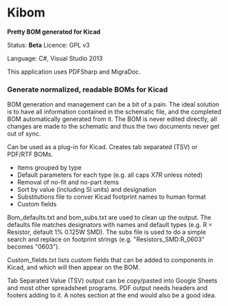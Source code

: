 # Kibom
**Pretty BOM generated for Kicad**

Status: **Beta**
Licence: GPL v3

Language: C#, Visual Studio 2013

This application uses PDFSharp and MigraDoc.


### Generate normalized, readable BOMs for Kicad ###

BOM generation and management can be a bit of a pain. The ideal solution is to have all information contained in the schematic file, and the completed BOM automatically generated from it. The BOM is never edited directly, all changes are made to the schematic and thus the two documents never get out of sync.


Can be used as a plug-in for Kicad. Creates tab separated (TSV) or PDF/RTF BOMs.

- Items grouped by type
- Default parameters for each type (e.g. all caps X7R unless noted)
- Removal of no-fit and no-part items
- Sort by value (including SI units) and designation
- Substitutions file to conver Kicad footprint names to human format
- Custom fields


Bom_defaults.txt and bom_subs.txt are used to clean up the output. The defaults file matches designators with names and default types (e.g. R = Resistor, default 1% 0.125W SMD). The subs file is used to do a simple search and replace on footprint strings (e.g. "Resistors_SMD:R_0603" becomes "0603").

Custom_fields.txt lists custom fields that can be added to components in Kicad, and which will then appear on the BOM.

Tab Separated Value (TSV) output can be copy/pasted into Google Sheets and most other spreadsheet programs. PDF output needs headers and footers adding to it. A notes section at the end would also be a good idea.
